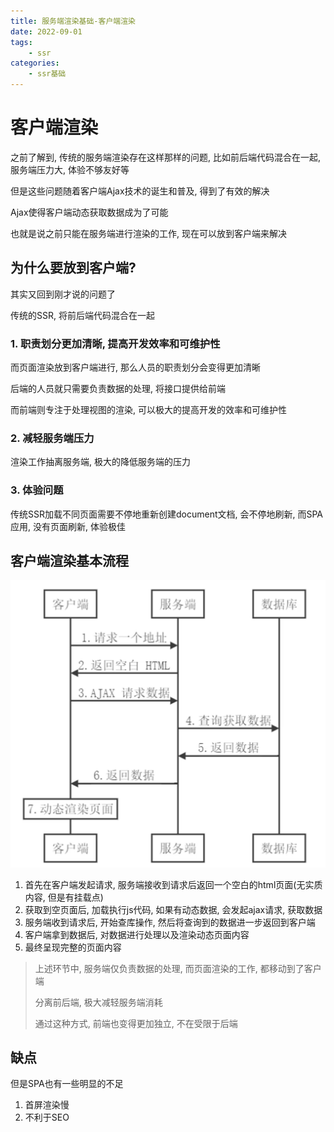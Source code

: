 ```yaml
---
title: 服务端渲染基础-客户端渲染
date: 2022-09-01
tags:
    - ssr
categories:
    - ssr基础
---
```


# 客户端渲染

之前了解到, 传统的服务端渲染存在这样那样的问题, 比如前后端代码混合在一起, 服务端压力大, 体验不够友好等

但是这些问题随着客户端Ajax技术的诞生和普及, 得到了有效的解决

Ajax使得客户端动态获取数据成为了可能

也就是说之前只能在服务端进行渲染的工作, 现在可以放到客户端来解决

## 为什么要放到客户端?

其实又回到刚才说的问题了

传统的SSR, 将前后端代码混合在一起

### 1. 职责划分更加清晰, 提高开发效率和可维护性

而页面渲染放到客户端进行, 那么人员的职责划分会变得更加清晰

后端的人员就只需要负责数据的处理, 将接口提供给前端

而前端则专注于处理视图的渲染, 可以极大的提高开发的效率和可维护性

### 2. 减轻服务端压力

渲染工作抽离服务端, 极大的降低服务端的压力

### 3. 体验问题

传统SSR加载不同页面需要不停地重新创建document文档, 会不停地刷新, 而SPA应用, 没有页面刷新, 体验极佳

## 客户端渲染基本流程

![clientRender](./images/clientRender.png)

1. 首先在客户端发起请求, 服务端接收到请求后返回一个空白的html页面(无实质内容, 但是有挂载点)
2. 获取到空页面后, 加载执行js代码, 如果有动态数据, 会发起ajax请求, 获取数据
3. 服务端收到请求后, 开始查库操作, 然后将查询到的数据进一步返回到客户端
4. 客户端拿到数据后, 对数据进行处理以及渲染动态页面内容
5. 最终呈现完整的页面内容

> 上述环节中, 服务端仅负责数据的处理, 而页面渲染的工作, 都移动到了客户端
> 
> 分离前后端, 极大减轻服务端消耗
> 
> 通过这种方式, 前端也变得更加独立, 不在受限于后端

## 缺点

但是SPA也有一些明显的不足

1. 首屏渲染慢
2. 不利于SEO
